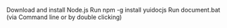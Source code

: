 Download and install Node.js
Run npm -g install yuidocjs
Run document.bat (via Command line or by double clicking) 